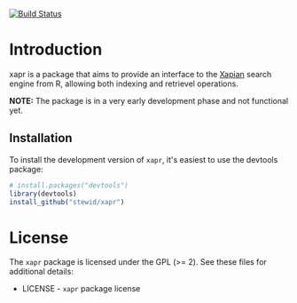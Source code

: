 [![Build Status](https://travis-ci.org/stewid/xapr.png)](https://travis-ci.org/stewid/xapr)

# Introduction

xapr is a package that aims to provide an interface to the
[Xapian](http://xapian.org/) search engine from R, allowing both
indexing and retrievel operations.

**NOTE:** The package is in a very early development phase and not
functional yet.

## Installation

To install the development version of `xapr`, it's easiest to use the
devtools package:

```r
# install.packages("devtools")
library(devtools)
install_github("stewid/xapr")
```

# License

The `xapr` package is licensed under the GPL (>= 2). See these files
for additional details:

- LICENSE     - `xapr` package license
